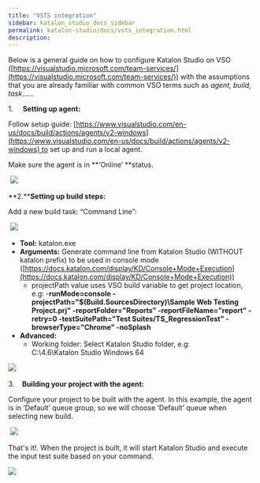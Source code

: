 ```yaml
---
title: "VSTS integration" 
sidebar: katalon_studio_docs_sidebar
permalink: katalon-studio/docs/vsts_integration.html 
description: 
---
```

Below is a general guide on how to configure Katalon Studio on VSO ([https://visualstudio.microsoft.com/team-services/](https://visualstudio.microsoft.com/team-services/)) with the assumptions that you are already familiar with common VSO terms such as _agent, build, task_......

1.     **Setting up agent:**

Follow setup guide: [https://www.visualstudio.com/en-us/docs/build/actions/agents/v2-windows](https://www.visualstudio.com/en-us/docs/build/actions/agents/v2-windows) to set up and run a local agent.

Make sure the agent is in **‘Online’ **status. 

 ![](../../images/katalon-studio/docs/vsts_integration/Untitled.png)

**2.****Setting up build steps:**

Add a new build task: “Command Line”:

 ![](../../images/katalon-studio/docs/vsts_integration/2.png)

*   **Tool:** katalon.exe
*   **Arguments:** Generate command line from Katalon Studio (WITHOUT katalon prefix) to be used in console mode ([https://docs.katalon.com/display/KD/Console+Mode+Execution](https://docs.katalon.com/display/KD/Console+Mode+Execution))
    *   projectPath value uses VSO build variable to get project location, e.g: -**runMode=console -projectPath="$(Build.SourcesDirectory)\\Sample Web Testing Project.prj" -reportFolder="Reports" -reportFileName="report" -retry=0 -testSuitePath="Test Suites/TS_RegressionTest" -browserType="Chrome" -noSplash**
*   **Advanced:**
    *   Working folder: Select Katalon Studio folder, e.g: C:\\4.6\\Katalon Studio Windows 64

![](../../images/katalon-studio/docs/vsts_integration/3.png) 

3.    **Building your project with the agent:**

Configure your project to be built with the agent. In this example, the agent is in ‘Default’ queue group, so we will choose ‘Default’ queue when selecting new build.

 ![](../../images/katalon-studio/docs/vsts_integration/4.png)

That's it!. When the project is built, it will start Katalon Studio and execute the input test suite based on your command.

![](../../images/katalon-studio/docs/vsts_integration/5.png)